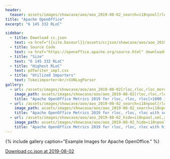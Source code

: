 ```yaml
---
header:
  teaser: assets/images/showcase/aoo/aoo_2019-08-02_search=i18npool[rloc,rloc,rloc_more_than_1000].png
title: "Apache OpenOffice"
excerpt: "6 145 332 RLoC"

sidebar:
  - title: Download cc.json
    text: <a href="{{site.baseurl}}/assets/ccjson/showcase/aoo/aoo_2019-08-02.cc.json" download>Code at 2019-08-02</a>
  - title: Source Code
    text: <a href="https://openoffice.apache.org/source.html" download>On project page</a>
  - title: "Size"
    text: "6 145 332 RLoC"
  - title: "Highest RLoC"
    text: pdfwriter_impl.cxx
  - title: "Utilized Importers"
    text: Tokeiimporter<br/>SVNLogParser
gallery:
  - url: /assets/images/showcase/aoo/aoo_2019-08-02[rloc,rloc,rloc_more_than_1000].png
    image_path: assets/images/showcase/aoo/aoo_2019-08-02[rloc,rloc,rloc_more_than_1000].png
    title: "Apache OpenOffice Metrics 2019 for rloc, rloc, rloc[>1000 is red]"
  - url: /assets/images/showcase/aoo/aoo_2019-08-02_search=i18npool[rloc,rloc,rloc_more_than_1000].png
    image_path: assets/images/showcase/aoo/aoo_2019-08-02_search=i18npool[rloc,rloc,rloc_more_than_1000].png
    title: "Apache OpenOffice Metrics 2019 for rloc, rloc, rloc with search=i18npool"
  - url: /assets/images/showcase/aoo/aoo_2019-08-02_hide=i18npool,xml,xsl[rloc,rloc,rloc_more_than_1000].png
    image_path: assets/images/showcase/aoo/aoo_2019-08-02_hide=i18npool,xml,xsl[rloc,rloc,rloc_more_than_1000].png
    title: "Apache OpenOffice Metrics 2019 for rloc, rloc, rloc with hide=**/i18npool/**,*.xml,*.xsl"
---
```


{% include gallery caption="Example Images for Apache OpenOffice." %}

<!--
I would have liked this link to be in the sidebar but liquid properties don't work there.
I would also have liked this to be a markdown link but then the browser tries to open it instead of "download"ing it.
 -->

<a href="{{site.baseurl}}/assets/ccjson/showcase/aoo/aoo_2019-08-02.cc.json" download>Download cc.json at 2019-08-02</a>
